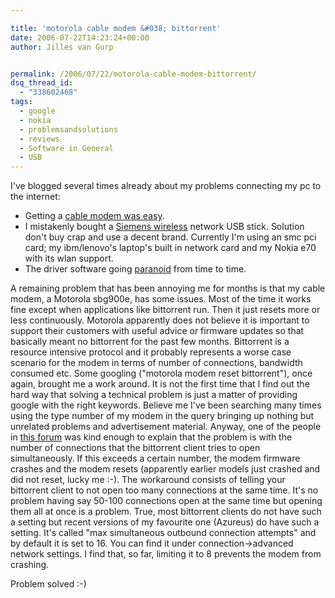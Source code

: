 ```yaml
---

title: 'motorola cable modem &#038; bittorrent'
date: 2006-07-22T14:23:24+00:00
author: Jilles van Gurp


permalink: /2006/07/22/motorola-cable-modem-bittorrent/
dsq_thread_id:
  - "338602468"
tags:
  - google
  - nokia
  - problemsandsolutions
  - reviews
  - Software in General
  - USB
---
```

I've blogged several times already about my problems connecting my pc to the internet:

- Getting a [cable modem was easy](https://www.jillesvangurp.com/2005/10/07/back-online/).
- I mistakenly bought a [Siemens wireless](https://www.jillesvangurp.com/2005/12/19/wireless-hell-2/) network USB stick. Solution don't buy crap and use a decent brand. Currently I'm using an smc pci card; my ibm/lenovo's laptop's built in network card and my Nokia e70 with its wlan support.
- The driver software going [paranoid](https://www.jillesvangurp.com/2006/01/15/wlan-gone-paranoid/) from time to time.

A remaining problem that has been annoying me for months is that my cable modem, a Motorola sbg900e, has some issues. Most of the time it works fine except when applications like bittorrent run. Then it just resets more or less continuously. Motorola apparently does not believe it is important to support their customers with useful advice or firmware updates so that basically meant no bittorrent for the past few months. Bittorrent is a resource intensive protocol and it probably represents a worse case scenario for the modem in terms of number of connections, bandwidth consumed etc.
Some googling ("motorola modem reset bittorrent"), once again, brought me a work around. It is not the first time that I find out the hard way that solving a technical problem is just a matter of providing google with the right keywords. Believe me I've been searching many times using the type number of my modem in the query bringing up nothing but unrelated problems and advertisement material.
Anyway, one of the people in [this forum](http://www.neowin.net/forum/lofiversion/index.php/t233280.html) was kind enough to explain that the problem is with the number of connections that the bittorrent client tries to open simultaneously. If this exceeds a certain number, the modem firmware crashes and the modem resets (apparently earlier models just crashed and did not reset, lucky me :-). The workaround consists of telling your bittorrent client to not open too many connections at the same time. It's no problem having say 50-100 connections open at the same time but opening them all at once is a problem. True, most bittorrent clients do not have such a setting but recent versions of my favourite one (Azureus) do have such a setting. It's called "max simultaneous outbound connection attempts" and by default it is set to 16. You can find it under connection->advanced network settings. I find that, so far, limiting it to 8 prevents the modem from crashing.

Problem solved :-)